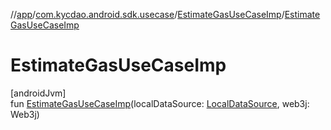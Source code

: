 //[app](../../../index.md)/[com.kycdao.android.sdk.usecase](../index.md)/[EstimateGasUseCaseImp](index.md)/[EstimateGasUseCaseImp](-estimate-gas-use-case-imp.md)

# EstimateGasUseCaseImp

[androidJvm]\
fun [EstimateGasUseCaseImp](-estimate-gas-use-case-imp.md)(localDataSource: [LocalDataSource](../../com.kycdao.android.sdk.db/-local-data-source/index.md), web3j: Web3j)
